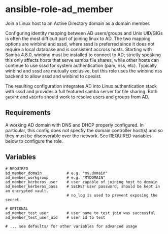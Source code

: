 # ansible-role-ad_member

Join a Linux host to an Active Directory domain as a domain member.

Configuring identity mapping between AD users/groups and Unix UID/GIGs is often the most difficult part of joining linux to AD. The two mapping options are winbind and sssd, where sssd is preferred since it does not require a local database and is consistent accross hosts. Starting with Samba 4.8.0, winbind must be installed to connect to AD; strictly speaking this only affects hosts that serve samba file shares, while other hosts can continue to use sssd for system authentication (pam, nss, etc). Typically winbind and sssd are mutually exclusive, but this role uses the winbind nss backend to allow sssd and winbind to coexist.

The resulting configuration integrates AD into Linux authentication stack with sssd and provides a full featured samba server for file sharing. Both `getent` and `wbinfo` should work to resolve users and groups from AD.

## Requirements

A working AD domain with DNS and DHCP properly configured. In particular, this config does not specfiy the domain controller host(s) and so they must be discoverable over the network. See REQUIRED variables below to configure the role.

## Variables
```
# REQUIRED
ad_member_domain           # e.g. "my.domain"
ad_member_workgroup        # e.g. "MYDOMAIN"
ad_member_kerberos_user    # user capable of joining host to domain
ad_member_kerberos_pass    # SECRET user password, should be kept in an encrypted vault.
                           # no_log is used to prevent exposing the secret.

# OPTIONAL
ad_member_test_user        # user name to test join was successful
ad_member_test_user_uid    # user id to test

# ... see defaults/ for other variables for advanced usage
```
